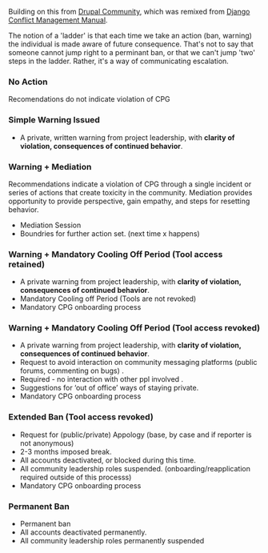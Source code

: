 Building on this from [Drupal Community](https://www.drupal.org/conflict-resolution), which was remixed from [Django Conflict Management Manual](https://www.djangoproject.com/conduct/enforcement-manual/).

The notion of a 'ladder' is that each time we take an action (ban, warning) the individual is made aware of future consequence.  That's not to say that someone cannot jump right to a perminant ban, or that we can't jump 'two' steps in the ladder.  Rather, it's a way of communicating escalation.  

### No Action
Recomendations do not indicate violation of CPG

### Simple Warning Issued
* A private, written warning from project leadership, with **clarity of violation, consequences of continued behavior**.

### Warning + Mediation
Recommendations indicate a violation of CPG through a single incident or series of actions that create toxicity in the community. Mediation provides opportunity to provide perspective, gain empathy, and steps for resetting behavior.

* Mediation Session
* Boundries for further action set.  (next time x happens)

### Warning + Mandatory Cooling Off Period (Tool access retained)
* A private warning from project leadership, with **clarity of violation, consequences of continued behavior**.
* Mandatory Cooling off Period   (Tools are not revoked)
* Mandatory CPG onboarding process 

### Warning + Mandatory Cooling Off Period (Tool access revoked)
* A private warning from project leadership, with **clarity of violation, consequences of continued behavior**.
* Request to avoid interaction on community messaging platforms (public forums, commenting on bugs) .
* Required - no interaction with other ppl involved .
* Suggestions for ‘out of office’ ways of staying private.
* Mandatory CPG onboarding process 


### Extended Ban (Tool access revoked)
* Request for (public/private) Appology (base, by case and if reporter is not anonymous)
* 2-3 months imposed break.
* All accounts deactivated, or blocked during this time.
* All community leadership roles suspended. (onboarding/reapplication required outside of this processs)
* Mandatory CPG onboarding process 

### Permanent Ban
* Permanent ban
* All accounts deactivated permanently. 
* All community leadership roles permanently suspended


